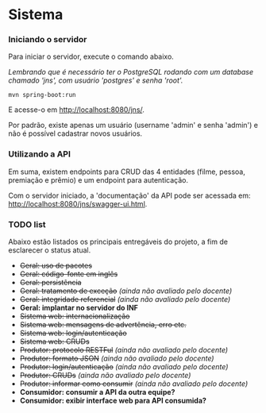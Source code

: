 # Sistema

### Iniciando o servidor

Para iniciar o servidor, execute o comando abaixo.

*Lembrando que é necessário ter o PostgreSQL rodando com um database chamado 'jns', com usuário 'postgres' e senha 'root'.*

```
mvn spring-boot:run
```

E acesse-o em [http://localhost:8080/jns/](http://localhost:8080/jns/).

Por padrão, existe apenas um usuário (username 'admin' e senha 'admin') e não é possível cadastrar novos usuários.

### Utilizando a API

Em suma, existem endpoints para CRUD das 4 entidades (filme, pessoa, premiação e prêmio) e um endpoint para autenticação.

Com o servidor iniciado, a 'documentação' da API pode ser acessada em:
[http://localhost:8080/jns/swagger-ui.html](http://localhost:8080/jns/swagger-ui.html).

### TODO list

Abaixo estão listados os principais entregáveis do projeto, a fim de esclarecer o status atual.

* ~~Geral: uso de pacotes~~
* ~~Geral: código-fonte em inglês~~
* ~~Geral: persistência~~
* ~~Geral: tratamento de exceção~~ *(ainda não avaliado pelo docente)*
* ~~Geral: integridade referencial~~ *(ainda não avaliado pelo docente)*
* **Geral: implantar no servidor do INF**
* ~~Sistema web: internacionalização~~
* ~~Sistema web: mensagens de advertência, erro etc.~~
* ~~Sistema web: login/autenticação~~
* ~~Sistema web: CRUDs~~
* ~~Produtor: protocolo RESTFul~~ *(ainda não avaliado pelo docente)*
* ~~Produtor: formato JSON~~ *(ainda não avaliado pelo docente)*
* ~~Produtor: login/autenticação~~ *(ainda não avaliado pelo docente)*
* ~~Produtor: CRUDs~~ *(ainda não avaliado pelo docente)*
* ~~Produtor: informar como consumir~~ *(ainda não avaliado pelo docente)*
* **Consumidor: consumir a API da outra equipe?**
* **Consumidor: exibir interface web para API consumida?**